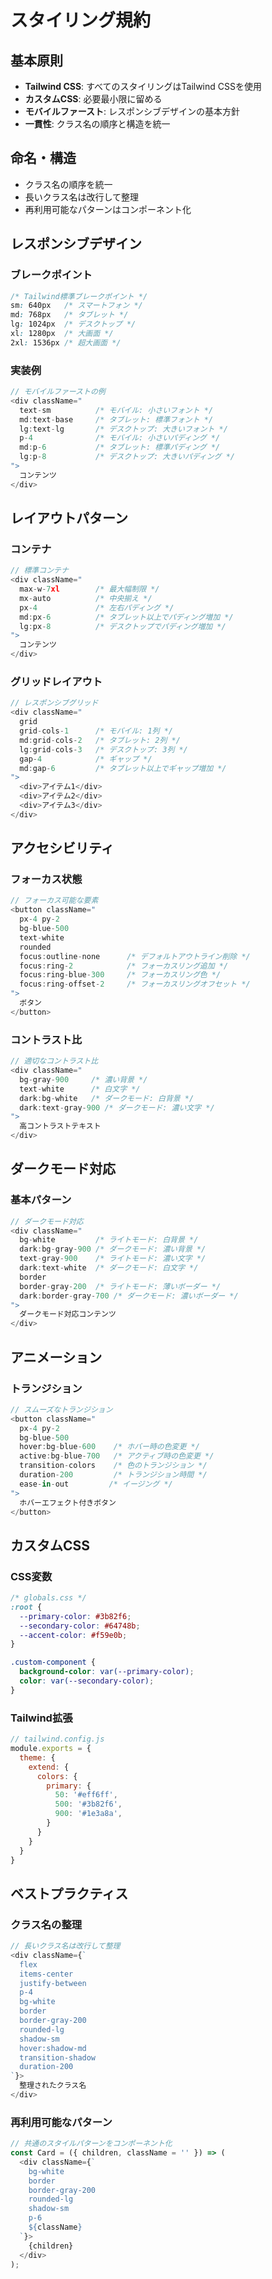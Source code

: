 # スタイリング規約

## 基本原則
- **Tailwind CSS**: すべてのスタイリングはTailwind CSSを使用
- **カスタムCSS**: 必要最小限に留める
- **モバイルファースト**: レスポンシブデザインの基本方針
- **一貫性**: クラス名の順序と構造を統一

## 命名・構造
- クラス名の順序を統一
- 長いクラス名は改行して整理
- 再利用可能なパターンはコンポーネント化

## レスポンシブデザイン

### ブレークポイント
```css
/* Tailwind標準ブレークポイント */
sm: 640px   /* スマートフォン */
md: 768px   /* タブレット */
lg: 1024px  /* デスクトップ */
xl: 1280px  /* 大画面 */
2xl: 1536px /* 超大画面 */
```

### 実装例
```typescript
// モバイルファーストの例
<div className="
  text-sm          /* モバイル: 小さいフォント */
  md:text-base     /* タブレット: 標準フォント */
  lg:text-lg       /* デスクトップ: 大きいフォント */
  p-4              /* モバイル: 小さいパディング */
  md:p-6           /* タブレット: 標準パディング */
  lg:p-8           /* デスクトップ: 大きいパディング */
">
  コンテンツ
</div>
```

## レイアウトパターン

### コンテナ
```typescript
// 標準コンテナ
<div className="
  max-w-7xl        /* 最大幅制限 */
  mx-auto          /* 中央揃え */
  px-4             /* 左右パディング */
  md:px-6          /* タブレット以上でパディング増加 */
  lg:px-8          /* デスクトップでパディング増加 */
">
  コンテンツ
</div>
```

### グリッドレイアウト
```typescript
// レスポンシブグリッド
<div className="
  grid
  grid-cols-1      /* モバイル: 1列 */
  md:grid-cols-2   /* タブレット: 2列 */
  lg:grid-cols-3   /* デスクトップ: 3列 */
  gap-4            /* ギャップ */
  md:gap-6         /* タブレット以上でギャップ増加 */
">
  <div>アイテム1</div>
  <div>アイテム2</div>
  <div>アイテム3</div>
</div>
```

## アクセシビリティ

### フォーカス状態
```typescript
// フォーカス可能な要素
<button className="
  px-4 py-2
  bg-blue-500
  text-white
  rounded
  focus:outline-none      /* デフォルトアウトライン削除 */
  focus:ring-2            /* フォーカスリング追加 */
  focus:ring-blue-300     /* フォーカスリング色 */
  focus:ring-offset-2     /* フォーカスリングオフセット */
">
  ボタン
</button>
```

### コントラスト比
```typescript
// 適切なコントラスト比
<div className="
  bg-gray-900     /* 濃い背景 */
  text-white      /* 白文字 */
  dark:bg-white   /* ダークモード: 白背景 */
  dark:text-gray-900 /* ダークモード: 濃い文字 */
">
  高コントラストテキスト
</div>
```

## ダークモード対応

### 基本パターン
```typescript
// ダークモード対応
<div className="
  bg-white         /* ライトモード: 白背景 */
  dark:bg-gray-900 /* ダークモード: 濃い背景 */
  text-gray-900    /* ライトモード: 濃い文字 */
  dark:text-white  /* ダークモード: 白文字 */
  border
  border-gray-200  /* ライトモード: 薄いボーダー */
  dark:border-gray-700 /* ダークモード: 濃いボーダー */
">
  ダークモード対応コンテンツ
</div>
```

## アニメーション

### トランジション
```typescript
// スムーズなトランジション
<button className="
  px-4 py-2
  bg-blue-500
  hover:bg-blue-600    /* ホバー時の色変更 */
  active:bg-blue-700   /* アクティブ時の色変更 */
  transition-colors    /* 色のトランジション */
  duration-200         /* トランジション時間 */
  ease-in-out         /* イージング */
">
  ホバーエフェクト付きボタン
</button>
```

## カスタムCSS

### CSS変数
```css
/* globals.css */
:root {
  --primary-color: #3b82f6;
  --secondary-color: #64748b;
  --accent-color: #f59e0b;
}

.custom-component {
  background-color: var(--primary-color);
  color: var(--secondary-color);
}
```

### Tailwind拡張
```javascript
// tailwind.config.js
module.exports = {
  theme: {
    extend: {
      colors: {
        primary: {
          50: '#eff6ff',
          500: '#3b82f6',
          900: '#1e3a8a',
        }
      }
    }
  }
}
```

## ベストプラクティス

### クラス名の整理
```typescript
// 長いクラス名は改行して整理
<div className={`
  flex
  items-center
  justify-between
  p-4
  bg-white
  border
  border-gray-200
  rounded-lg
  shadow-sm
  hover:shadow-md
  transition-shadow
  duration-200
`}>
  整理されたクラス名
</div>
```

### 再利用可能なパターン
```typescript
// 共通のスタイルパターンをコンポーネント化
const Card = ({ children, className = '' }) => (
  <div className={`
    bg-white
    border
    border-gray-200
    rounded-lg
    shadow-sm
    p-6
    ${className}
  `}>
    {children}
  </div>
);
```
